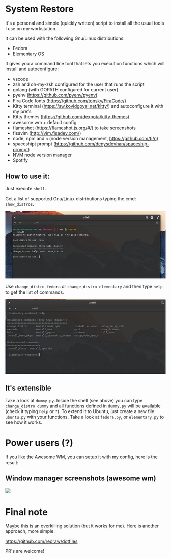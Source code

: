 # System Restore

It's a personal and simple (quickly written) script to install
all the usual tools I use on my workstation.

It can be used with the following Gnu/Linux distributions:

- Fedora
- Elementary OS

It gives you a command line tool that lets you execution functions which will install and autoconfigure:

- vscode
- zsh and oh-my-zsh configured for the user that runs the script
- golang (with GOPATH configured for current user)
- pyenv (https://github.com/pyenv/pyenv)
- Fira Code fonts (https://github.com/tonsky/FiraCode/)
- Kitty terminal (https://sw.kovidgoyal.net/kitty/) and autoconfigure it with my prefs
- Kitty themes (https://github.com/dexpota/kitty-themes)
- awesome wm + default config
- flameshot (https://flameshot.js.org/#/) to take screenshots 
- fisavim (http://vim.fisadev.com/)
- node, npm and `n` (node version management, https://github.com/tj/n)
- spaceshipt prompt (https://github.com/denysdovhan/spaceship-prompt)
- NVM node version manager
- Spotify

## How to use it:

Just execute `shell`.

Get a list of supported Gnu/Linux distributions typing the cmd: `show_distros`.

![](screenshots/2.jpeg)

Use `change_distro fedora`  or `change_distro elementary` and then type `help` to get the list of commands.

![](screenshots/3.jpeg)


## It's extensible

Take a look at `dummy.py`. Inside the shell (see above) you can type `change_distro dummy` and all functions
defined in `dummy.py` will be available (check it typing `help` or `?`).  To extend it to Ubuntu, just create
a new file `ubuntu.py` with your functions. Take a look at `fedora.py`, or `elementary.py` to see how it works.


# Power users (?) 

If you like the Awesome WM, you can setup it with my config, here is the result:

## Window manager screenshots (awesome wm) 

![](screenshots/1.png)


# Final note
Maybe this is an overkilling solution (but it works for me). Here is another approach, more simple:

https://github.com/redraw/dotfiles


PR's are welcome!
